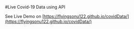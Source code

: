 #Live Covid-19 Data using API

See Live Demo on [https://flyingsonu122.github.io/covidData/](https://flyingsonu122.github.io/covidData/)
